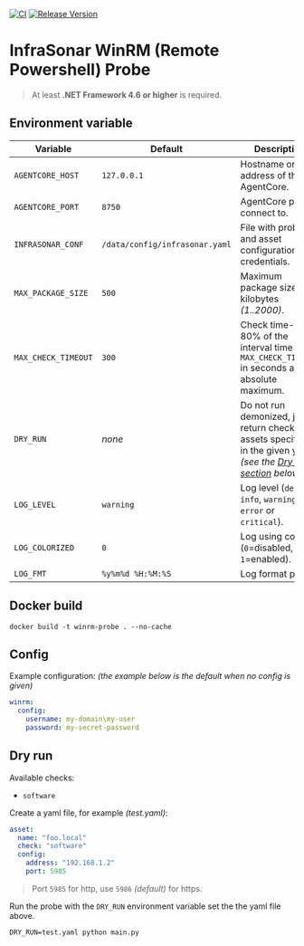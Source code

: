 [![CI](https://github.com/infrasonar/winrm-probe/workflows/CI/badge.svg)](https://github.com/infrasonar/winrm-probe/actions)
[![Release Version](https://img.shields.io/github/release/infrasonar/winrm-probe)](https://github.com/infrasonar/winrm-probe/releases)

# InfraSonar WinRM (Remote Powershell) Probe

> At least **.NET Framework 4.6 or higher** is required.

## Environment variable

Variable            | Default                        | Description
------------------- | ------------------------------ | ------------
`AGENTCORE_HOST`    | `127.0.0.1`                    | Hostname or Ip address of the AgentCore.
`AGENTCORE_PORT`    | `8750`                         | AgentCore port to connect to.
`INFRASONAR_CONF`   | `/data/config/infrasonar.yaml` | File with probe and asset configuration like credentials.
`MAX_PACKAGE_SIZE`  | `500`                          | Maximum package size in kilobytes _(1..2000)_.
`MAX_CHECK_TIMEOUT` | `300`                          | Check time-out is 80% of the interval time with `MAX_CHECK_TIMEOUT` in seconds as absolute maximum.
`DRY_RUN`           | _none_                         | Do not run demonized, just return checks and assets specified in the given yaml _(see the [Dry run section](#dry-run) below)_.
`LOG_LEVEL`         | `warning`                      | Log level (`debug`, `info`, `warning`, `error` or `critical`).
`LOG_COLORIZED`     | `0`                            | Log using colors (`0`=disabled, `1`=enabled).
`LOG_FMT`           | `%y%m%d %H:%M:%S`              | Log format prefix.

## Docker build

```
docker build -t winrm-probe . --no-cache
```

## Config

Example configuration: _(the example below is the default when no config is given)_

```yaml
winrm:
  config:
    username: my-domain\my-user
    password: my-secret-password
```

## Dry run

Available checks:
- `software`

Create a yaml file, for example _(test.yaml)_:

```yaml
asset:
  name: "foo.local"
  check: "software"
  config:
    address: "192.168.1.2"
    port: 5985
```

> Port `5985` for http, use `5986` _(default)_ for https.

Run the probe with the `DRY_RUN` environment variable set the the yaml file above.

```
DRY_RUN=test.yaml python main.py
```
